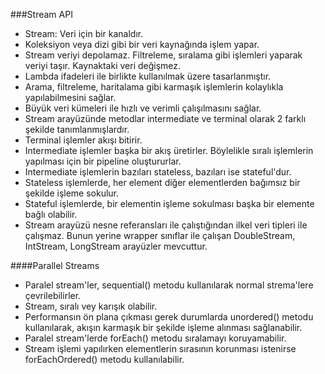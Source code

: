 ###Stream API

- Stream: Veri için bir kanaldır.
- Koleksiyon veya dizi gibi bir veri kaynağında işlem yapar.
- Stream veriyi depolamaz. Filtreleme, sıralama gibi işlemleri yaparak veriyi taşır. Kaynaktaki veri değişmez.
- Lambda ifadeleri ile birlikte kullanılmak üzere tasarlanmıştır.
- Arama, filtreleme, haritalama gibi karmaşık işlemlerin kolaylıkla yapılabilmesini sağlar.
- Büyük veri kümeleri ile hızlı ve verimli çalışılmasını sağlar.
- Stream arayüzünde metodlar intermediate ve terminal olarak 2 farklı şekilde tanımlanmışlardır.
- Terminal işlemler akışı bitirir.
- Intermediate işlemler başka bir akış üretirler. Böylelikle sıralı işlemlerin yapılması için bir pipeline oluştururlar.
- Intermediate işlemlerin bazıları stateless, bazıları ise stateful'dur.
- Stateless işlemlerde, her element diğer elementlerden bağımsız bir şekilde işleme sokulur.
- Stateful işlemlerde, bir elementin işleme sokulması başka bir elemente bağlı olabilir.
- Stream arayüzü nesne referansları ile çalıştığından ilkel veri tipleri ile çalışmaz. Bunun yerine wrapper sınıflar ile çalışan DoubleStream, IntStream, LongStream arayüzler mevcuttur.


####Parallel Streams

- Paralel stream'ler, sequential() metodu kullanılarak normal strema'lere çevrilebilirler.
- Stream, sıralı vey karışık olabilir.
- Performansın ön plana çıkması gerek durumlarda unordered() metodu kullanılarak, akışın karmaşık bir şekilde işleme alınması sağlanabilir.
- Paralel stream'lerde forEach() metodu sıralamayı koruyamabilir.
- Stream işlemi yapılırken elementlerin sırasının korunması istenirse forEachOrdered() metodu kullanılabilir.